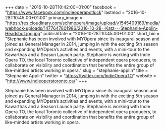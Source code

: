 +++
date = "2016-10-28T10:42:00+01:00"
facebook = "https://www.facebook.com/indieoperapotluck"
lastmod = "2016-10-28T10:45:00+01:00"
primary_image = "https://res.cloudinary.com/schmopera/image/upload/v1545409169/media/webhook-uploads/1477647801986/2016-10-28--Katz---Stephanie-Applin-Headshot.jpg.jpg"
publishDate = "2016-10-28T10:45:00+01:00"
short_bio = "Stephanie has been involved with MYOpera since its inaugural season and joined as General Manager in 2014, jumping in with the exciting 5th season and expanding MYOpera’s activities and events, with a mini-tour to the Kawarthas and a Season Launch party. Stephanie is working with Indie Opera TO, the local Toronto collective of independent opera producers, to collaborate on visibility and coordination that benefits the entire group of like-minded artists working in opera."
slug = "stephanie-applin"
title = "Stephanie Applin"
twitter = "https://twitter.com/IndieOperaTO"
website = "http://www.indieoperatoronto.ca/"
+++

Stephanie has been involved with MYOpera since its inaugural season and joined as General Manager in 2014, jumping in with the exciting 5th season and expanding MYOpera’s activities and events, with a mini-tour to the Kawarthas and a Season Launch party. Stephanie is working with Indie Opera TO, the local Toronto collective of independent opera producers, to collaborate on visibility and coordination that benefits the entire group of like-minded artists working in opera.
